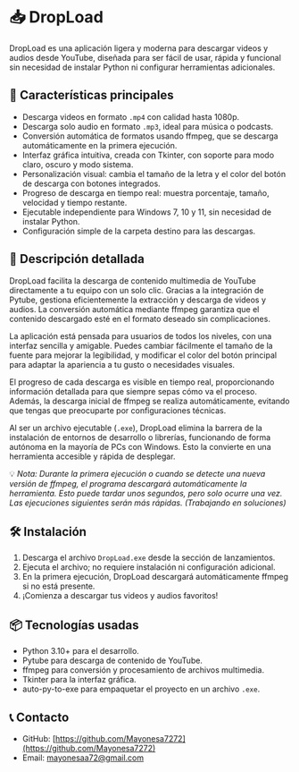 # 📥 DropLoad

DropLoad es una aplicación ligera y moderna para descargar videos y audios desde YouTube, diseñada para ser fácil de usar, rápida y funcional sin necesidad de instalar Python ni configurar herramientas adicionales.

## 🧩 Características principales

- Descarga videos en formato `.mp4` con calidad hasta 1080p.
- Descarga solo audio en formato `.mp3`, ideal para música o podcasts.
- Conversión automática de formatos usando ffmpeg, que se descarga automáticamente en la primera ejecución.
- Interfaz gráfica intuitiva, creada con Tkinter, con soporte para modo claro, oscuro y modo sistema.
- Personalización visual: cambia el tamaño de la letra y el color del botón de descarga con botones integrados.
- Progreso de descarga en tiempo real: muestra porcentaje, tamaño, velocidad y tiempo restante.
- Ejecutable independiente para Windows 7, 10 y 11, sin necesidad de instalar Python.
- Configuración simple de la carpeta destino para las descargas.

## 📝 Descripción detallada

DropLoad facilita la descarga de contenido multimedia de YouTube directamente a tu equipo con un solo clic. Gracias a la integración de Pytube, gestiona eficientemente la extracción y descarga de videos y audios. La conversión automática mediante ffmpeg garantiza que el contenido descargado esté en el formato deseado sin complicaciones.

La aplicación está pensada para usuarios de todos los niveles, con una interfaz sencilla y amigable. Puedes cambiar fácilmente el tamaño de la fuente para mejorar la legibilidad, y modificar el color del botón principal para adaptar la apariencia a tu gusto o necesidades visuales.

El progreso de cada descarga es visible en tiempo real, proporcionando información detallada para que siempre sepas cómo va el proceso. Además, la descarga inicial de ffmpeg se realiza automáticamente, evitando que tengas que preocuparte por configuraciones técnicas.

Al ser un archivo ejecutable (`.exe`), DropLoad elimina la barrera de la instalación de entornos de desarrollo o librerías, funcionando de forma autónoma en la mayoría de PCs con Windows. Esto la convierte en una herramienta accesible y rápida de desplegar.

💡 *Nota: Durante la primera ejecución o cuando se detecte una nueva versión de ffmpeg, el programa descargará automáticamente la herramienta. Esto puede tardar unos segundos, pero solo ocurre una vez. Las ejecuciones siguientes serán más rápidas. (Trabajando en soluciones)*

## 🛠️ Instalación

1. Descarga el archivo `DropLoad.exe` desde la sección de lanzamientos.
2. Ejecuta el archivo; no requiere instalación ni configuración adicional.
3. En la primera ejecución, DropLoad descargará automáticamente ffmpeg si no está presente.
4. ¡Comienza a descargar tus videos y audios favoritos!

## 📦 Tecnologías usadas

- Python 3.10+ para el desarrollo.
- Pytube para descarga de contenido de YouTube.
- ffmpeg para conversión y procesamiento de archivos multimedia.
- Tkinter para la interfaz gráfica.
- auto-py-to-exe para empaquetar el proyecto en un archivo `.exe`.

## 📞 Contacto

- GitHub: [https://github.com/Mayonesa7272](https://github.com/Mayonesa7272)  
- Email: [mayonesaa72@gmail.com](mailto:mayonesaa72@gmail.com)

